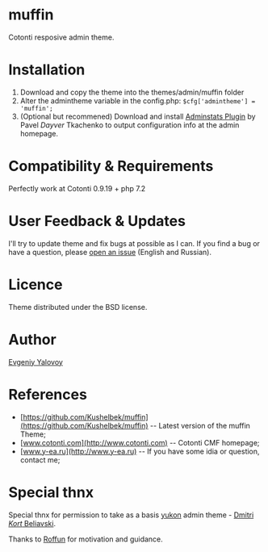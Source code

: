 # muffin
Cotonti resposive admin theme.

# Installation
1. Download and copy the theme into the themes/admin/muffin folder
2. Alter the admintheme variable in the config.php: `$cfg['admintheme'] = 'muffin';`
3. (Optional but recommened) Download and install [Adminstats Plugin](https://github.com/Dayver/adminstats) by Pavel *Dayver* Tkachenko to output configuration info at the admin homepage.

# Compatibility & Requirements
Perfectly work at Cotonti 0.9.19 + php 7.2

# User Feedback & Updates
I'll try to update theme and fix bugs at possible as I can. If you find a bug or have a question, please [open an issue](https://github.com/Kushelbek/muffin/issues) (English and Russian).

# Licence
Theme distributed under the BSD license.

# Author
[Evgeniy Yalovoy](http://github.com/Kushelbek)

# References
- [https://github.com/Kushelbek/muffin](https://github.com/Kushelbek/muffin) -- Latest version of the muffin Theme;
- [www.cotonti.com](http://www.cotonti.com) -- Cotonti CMF homepage;
- [www.y-ea.ru](http://www.y-ea.ru) -- If you have some idia or question, contact me;

# Special thnx
Special thnx for permission to take as a basis [yukon](https://github.com/seditio/yukon) admin theme - [Dmitri *Kort* Beliavski](http://www.seditio.by).

Thanks to [Roffun](https://github.com/Roffun) for motivation and guidance.



